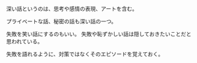 深い話というのは、思考や感情の表現、アートを含む。

プライベートな話、秘密の話も深い話の一つ。

失敗を笑い話にするのもいい。
失敗や恥ずかしい話は隠しておきたいことだと思われている。

失敗を語れるように、対策ではなくそのエピソードを覚えておく。
